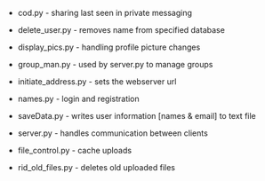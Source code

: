 * cod.py - sharing last seen in private messaging

* delete_user.py - removes name from specified database

* display_pics.py - handling profile picture changes

* group_man.py - used by server.py to manage groups

* initiate_address.py - sets the webserver url

* names.py - login and registration

* saveData.py - writes user information [names & email] to text file

* server.py - handles communication between clients

* file_control.py - cache uploads

* rid_old_files.py - deletes old uploaded files
